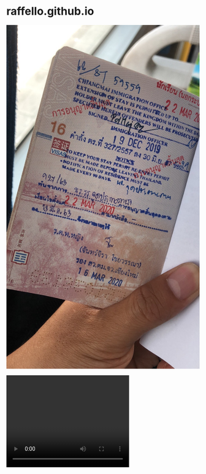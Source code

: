 # raffello.github.io

![img20200316](/photo/202003/IMG_9637.jpg)

<video width="320" height="240" controls="controls">
<source src="/video/202002/IMG_9260.MOV" type="video/MOV">
Your browser does not support the video tag.
</video>

